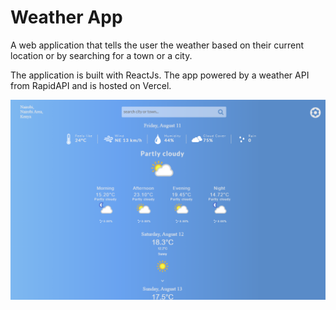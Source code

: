 # Weather App

A web application that tells the user the weather based on their current location or by
searching for a town or a city.

The application is built with ReactJs.
The app powered by a weather API from RapidAPI and is hosted on Vercel.

![Application Screenshot](images/screenshot.png)
